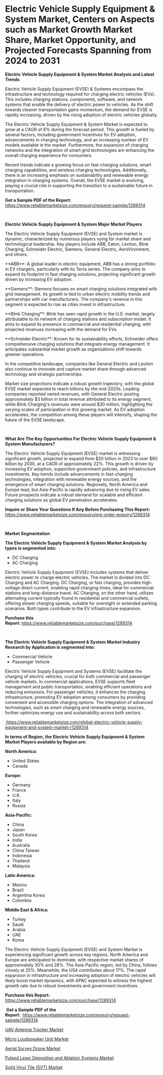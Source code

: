<p><h1>Electric Vehicle Supply Equipment & System Market, Centers on Aspects such as Market Growth Market Share, Market Opportunity, and Projected Forecasts Spanning from 2024 to 2031</h1></p><p><strong>Electric Vehicle Supply Equipment & System Market Analysis and Latest Trends</strong></p>
<p><p>Electric Vehicle Supply Equipment (EVSE) & Systems encompass the infrastructure and technology required for charging electric vehicles (EVs). This includes charging stations, components, software, and network systems that enable the delivery of electric power to vehicles. As the shift towards cleaner transportation gains momentum, the demand for EVSE is rapidly increasing, driven by the rising adoption of electric vehicles globally.</p><p>The Electric Vehicle Supply Equipment & System Market is expected to grow at a CAGR of 6% during the forecast period. This growth is fueled by several factors, including government incentives for EV adoption, advancements in charging technology, and an increasing number of EV models available in the market. Furthermore, the expansion of charging networks and the integration of smart grid technologies are enhancing the overall charging experience for consumers.</p><p>Recent trends indicate a growing focus on fast-charging solutions, smart charging capabilities, and wireless charging technologies. Additionally, there is an increasing emphasis on sustainability and renewable energy integration in charging systems. Overall, the EVSE market is evolving, playing a crucial role in supporting the transition to a sustainable future in transportation.</p></p>
<p><strong>Get a Sample PDF of the Report:&nbsp;</strong> <a href="https://www.reliablemarketsize.com/enquiry/request-sample/1289314?utm_campaign=1103&utm_medium=2&utm_source=Github&utm_content=ia&utm_term=26102024&utm_id=electric-vehicle-supply-equipment-system">https://www.reliablemarketsize.com/enquiry/request-sample/1289314</a></p>
<p>&nbsp;</p>
<p><strong>Electric Vehicle Supply Equipment & System Major Market Players</strong></p>
<p><p>The Electric Vehicle Supply Equipment (EVSE) and System market is dynamic, characterized by numerous players vying for market share and technological leadership. Key players include ABB, Eaton, Leviton, Blink Charging, Schneider Electric, Siemens, General Electric, AeroVironment, and others.</p><p>**ABB**: A global leader in electric equipment, ABB has a strong portfolio in EV chargers, particularly with its Terra series. The company aims to expand its footprint in fast charging solutions, projecting significant growth driven by increasing EV adoption.</p><p>**Siemens**: Siemens focuses on smart charging solutions integrated with grid management. Its growth is tied to urban electric mobility trends and partnerships with car manufacturers. The company's revenue in this segment is expected to rise as cities invest in infrastructure.</p><p>**Blink Charging**: Blink has seen rapid growth in the U.S. market, largely attributable to its network of charging stations and subscription model. It aims to expand its presence in commercial and residential charging, with projected revenues increasing with the demand for EVs.</p><p>**Schneider Electric**: Known for its sustainability efforts, Schneider offers comprehensive charging solutions that integrate energy management. It anticipates substantial market growth as organizations shift towards greener operations.</p><p>In the competitive landscape, companies like General Electric and Leviton also continue to innovate and capture market share through advanced technology and strategic partnerships.</p><p>Market size projections indicate a robust growth trajectory, with the global EVSE market expected to reach billions by the mid-2020s. Leading companies reported varied revenues, with General Electric posting approximately $3 billion in total revenue attributed to its energy segment, while Blink Charging's revenues were around $30 million, highlighting the varying scales of participation in this growing market. As EV adoption accelerates, the competition among these players will intensify, shaping the future of the EVSE landscape.</p></p>
<p>&nbsp;</p>
<p><strong>What Are The Key Opportunities For Electric Vehicle Supply Equipment & System Manufacturers?</strong></p>
<p><p>The Electric Vehicle Supply Equipment (EVSE) market is witnessing significant growth, projected to expand from $20 billion in 2023 to over $80 billion by 2030, at a CAGR of approximately 22%. This growth is driven by increasing EV adoption, supportive government policies, and infrastructure investments. Key trends include advancements in fast-charging technologies, integration with renewable energy sources, and the emergence of smart charging solutions. Regionally, North America and Europe lead, but Asia-Pacific is rapidly advancing due to rising EV sales. Future prospects indicate a robust demand for scalable and efficient charging solutions as global EV penetration accelerates.</p></p>
<p><strong>Inquire or Share Your Questions If Any Before Purchasing This Report:</strong> <a href="https://www.reliablemarketsize.com/enquiry/pre-order-enquiry/1289314?utm_campaign=1103&utm_medium=2&utm_source=Github&utm_content=ia&utm_term=26102024&utm_id=electric-vehicle-supply-equipment-system">https://www.reliablemarketsize.com/enquiry/pre-order-enquiry/1289314</a></p>
<p>&nbsp;</p>
<p><strong>Market Segmentation</strong></p>
<p><strong>The Electric Vehicle Supply Equipment & System Market Analysis by types is segmented into:</strong></p>
<p><ul><li>DC Charging</li><li>AC Charging</li></ul></p>
<p><p>Electric Vehicle Supply Equipment (EVSE) includes systems that deliver electric power to charge electric vehicles. The market is divided into DC Charging and AC Charging. DC Charging, or fast charging, provides high-voltage direct current, enabling rapid charging times, ideal for commercial stations and long-distance travel. AC Charging, on the other hand, utilizes alternating current typically found in residential and commercial outlets, offering slower charging speeds, suitable for overnight or extended parking scenarios. Both types contribute to the EV infrastructure expansion.</p></p>
<p><strong>Purchase this Report:&nbsp;</strong><a href="https://www.reliablemarketsize.com/purchase/1289314?utm_campaign=1103&utm_medium=2&utm_source=Github&utm_content=ia&utm_term=26102024&utm_id=electric-vehicle-supply-equipment-system">https://www.reliablemarketsize.com/purchase/1289314</a></p>
<p>&nbsp;</p>
<p><strong>The Electric Vehicle Supply Equipment & System Market Industry Research by Application is segmented into:</strong></p>
<p><ul><li>Commercial Vehicle</li><li>Passenger Vehicle</li></ul></p>
<p><p>Electric Vehicle Supply Equipment and Systems (EVSE) facilitate the charging of electric vehicles, crucial for both commercial and passenger vehicle markets. In commercial applications, EVSE supports fleet management and public transportation, enabling efficient operations and reducing emissions. For passenger vehicles, it enhances the charging infrastructure, promoting EV adoption among consumers by providing convenient and accessible charging options. The integration of advanced technologies, such as smart charging and renewable energy sources, further optimizes energy use and sustainability across both sectors.</p></p>
<p><a href="https://www.reliablemarketsize.com/global-electric-vehicle-supply-equipment-and-system-market-r1289314?utm_campaign=1103&utm_medium=2&utm_source=Github&utm_content=ia&utm_term=26102024&utm_id=electric-vehicle-supply-equipment-system">&nbsp;https://www.reliablemarketsize.com/global-electric-vehicle-supply-equipment-and-system-market-r1289314</a></p>
<p><strong>In terms of Region, the Electric Vehicle Supply Equipment & System Market Players available by Region are:</strong></p>
<p>
    <p> <strong> North America: </strong>
        <ul>
            <li>United States</li>
            <li>Canada</li>
        </ul>
        </p> 
    <p> <strong> Europe: </strong>
        <ul>
            <li>Germany</li>
            <li>France</li>
            <li>U.K.</li>
            <li>Italy</li>
            <li>Russia</li>
        </ul>
        </p> 
    <p> <strong> Asia-Pacific: </strong>
        <ul>
            <li>China</li>
            <li>Japan</li>
            <li>South Korea</li>
            <li>India</li>
            <li>Australia</li>
            <li>China Taiwan</li>
            <li>Indonesia</li>
            <li>Thailand</li>
            <li>Malaysia</li>
        </ul>
        </p> 
    <p> <strong> Latin America: </strong>
        <ul>
            <li>Mexico</li>
            <li>Brazil</li>
            <li>Argentina Korea</li>
            <li>Colombia</li>
        </ul>
        </p> 
    <p> <strong> Middle East & Africa: </strong>
        <ul>
            <li>Turkey</li>
            <li>Saudi</li>
            <li>Arabia</li>
            <li>UAE</li>
            <li>Korea</li>
        </ul>
    </p>
    </p>
<p><p>The Electric Vehicle Supply Equipment (EVSE) and System Market is experiencing significant growth across key regions. North America and Europe are anticipated to dominate, with respective market shares of approximately 30% and 28%. The Asia-Pacific region, led by China, follows closely at 25%. Meanwhile, the USA contributes about 17%. The rapid expansion in infrastructure and increasing adoption of electric vehicles will likely boost market dynamics, with APAC expected to witness the highest growth rate due to robust investments and government incentives.</p></p>
<p><strong>Purchase this Report: </strong><a href="https://www.reliablemarketsize.com/purchase/1289314?utm_campaign=1103&utm_medium=2&utm_source=Github&utm_content=ia&utm_term=26102024&utm_id=electric-vehicle-supply-equipment-system">https://www.reliablemarketsize.com/purchase/1289314</a></p>
<p>&nbsp;<strong>Get a Sample PDF of the Report:&nbsp;&nbsp;</strong><a href="https://www.reliablemarketsize.com/enquiry/request-sample/1289314?utm_campaign=1103&utm_medium=2&utm_source=Github&utm_content=ia&utm_term=26102024&utm_id=electric-vehicle-supply-equipment-system">https://www.reliablemarketsize.com/enquiry/request-sample/1289314</a></p>
<p><strong></strong></p>
<p><p><a href="https://issuu.com/reportprime-2/docs/uav-antenna-tracker-market-size-203_b0570842b92b6b?utm_campaign=1103&utm_medium=2&utm_source=Github&utm_content=ia&utm_term=26102024&utm_id=electric-vehicle-supply-equipment-system">UAV Antenna Tracker Market</a></p><p><a href="https://www.linkedin.com/pulse/micro-loudspeaker-unit-market-research-report-exploring-ar2sc?utm_campaign=1103&utm_medium=2&utm_source=Github&utm_content=ia&utm_term=26102024&utm_id=electric-vehicle-supply-equipment-system">Micro Loudspeaker Unit Market</a></p><p><a href="https://issuu.com/reportprime-2/docs/aerial-survey-drone-market-size-203_a388e8dd27546e?utm_campaign=1103&utm_medium=2&utm_source=Github&utm_content=ia&utm_term=26102024&utm_id=electric-vehicle-supply-equipment-system">Aerial Survey Drone Market</a></p><p><a href="https://github.com/chr1i1herth/Market-Research-Report-List-1/blob/main/pulsed-laser-deposition-and-ablation-systems-market.md?utm_campaign=1103&utm_medium=2&utm_source=Github&utm_content=ia&utm_term=26102024&utm_id=electric-vehicle-supply-equipment-system">Pulsed Laser Deposition and Ablation Systems Market</a></p><p><a href="https://www.linkedin.com/pulse/global-solid-vinyl-tile-svt-market-share-growth-opportunities-eswhc?utm_campaign=1103&utm_medium=2&utm_source=Github&utm_content=ia&utm_term=26102024&utm_id=electric-vehicle-supply-equipment-system">Solid Vinyl Tile (SVT) Market</a></p></p>